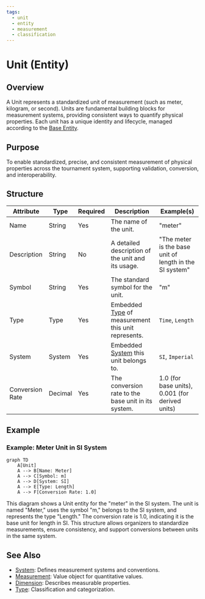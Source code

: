 ```yaml
---
tags:
  - unit
  - entity
  - measurement
  - classification
---
```


# Unit (Entity)

## Overview

A Unit represents a standardized unit of measurement (such as meter, kilogram, or second). Units are fundamental building blocks for measurement systems, providing consistent ways to quantify physical properties. Each unit has a unique identity and lifecycle, managed according to the [Base Entity](../../foundation/base_entity.md).

## Purpose

To enable standardized, precise, and consistent measurement of physical properties across the tournament system, supporting validation, conversion, and interoperability.

## Structure

| Attribute        | Type    | Required | Description                                                                 | Example(s)                                 |
|------------------|---------|----------|-----------------------------------------------------------------------------|--------------------------------------------|
| Name             | String  | Yes      | The name of the unit.                                                       | "meter"                                   |
| Description      | String  | No       | A detailed description of the unit and its usage.                           | "The meter is the base unit of length in the SI system" |
| Symbol           | String  | Yes      | The standard symbol for the unit.                                           | "m"                                       |
| Type             | Type    | Yes      | Embedded [Type](../../classification/type.md) of measurement this unit represents. | `Time`, `Length`    |
| System           | System  | Yes      | Embedded [System](../../classification/measurement/system.md) this unit belongs to. | `SI`, `Imperial`    |
| Conversion Rate  | Decimal | Yes      | The conversion rate to the base unit in its system.                         | 1.0 (for base units), 0.001 (for derived units) |

## Example

### Example: Meter Unit in SI System

```mermaid
graph TD
    A[Unit]
    A --> B[Name: Meter]
    A --> C[Symbol: m]
    A --> D[System: SI]
    A --> E[Type: Length]
    A --> F[Conversion Rate: 1.0]
```

This diagram shows a Unit entity for the "meter" in the SI system. The unit is named "Meter," uses the symbol "m," belongs to the SI system, and represents the type "Length." The conversion rate is 1.0, indicating it is the base unit for length in SI. This structure allows organizers to standardize measurements, ensure consistency, and support conversions between units in the same system.

## See Also

- [System](../../classification/measurement/system.md): Defines measurement systems and conventions.
- [Measurement](../../classification/measurement/measurement.md): Value object for quantitative values.
- [Dimension](../../classification/dimension.md): Describes measurable properties.
- [Type](../../classification/type.md): Classification and categorization.
